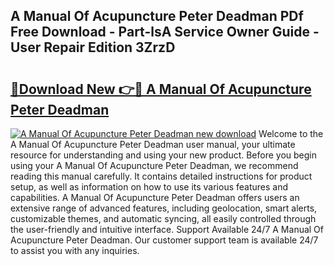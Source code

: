 ## A Manual Of Acupuncture Peter Deadman PDf Free Download - Part-lsA Service Owner Guide - User Repair Edition 3ZrzD

# <h2><a href="http://cf10178.oget.top/?id=A+Manual+Of+Acupuncture+Peter+Deadman">🔗Download New 👉🔴 A Manual Of Acupuncture Peter Deadman</a></h2>

[![A Manual Of Acupuncture Peter Deadman new download](https://i.imgur.com/5g1atiW.png)](http://cf10178.oget.top/?id=A+Manual+Of+Acupuncture+Peter+Deadman)
Welcome to the A Manual Of Acupuncture Peter Deadman user manual, your ultimate resource for understanding and using your new product. Before you begin using your A Manual Of Acupuncture Peter Deadman, we recommend reading this manual carefully. It contains detailed instructions for product setup, as well as information on how to use its various features and capabilities. A Manual Of Acupuncture Peter Deadman offers users an extensive range of advanced features, including geolocation, smart alerts, customizable themes, and automatic syncing, all easily controlled through the user-friendly and intuitive interface. Support Available 24/7 A Manual Of Acupuncture Peter Deadman. Our customer support team is available 24/7 to assist you with any inquiries.
